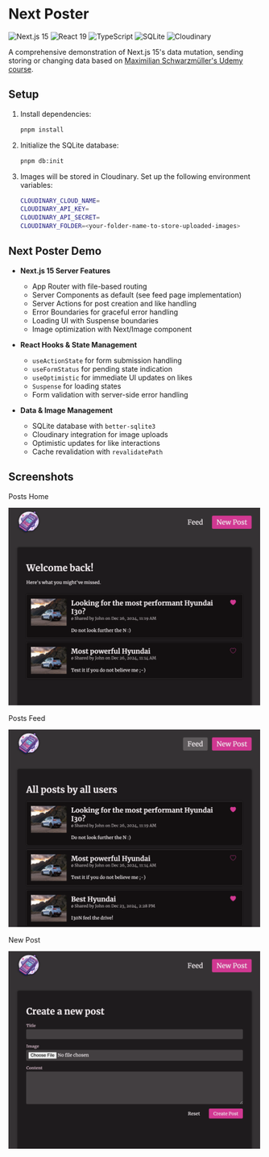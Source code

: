 # Next Poster

![Next.js 15](https://img.shields.io/badge/-Next.js%2015-000000?style=flat-square&logo=next.js)
![React 19](https://img.shields.io/badge/-React%2019-61DAFB?style=flat-square&logo=react&logoColor=black)
![TypeScript](https://img.shields.io/badge/-TypeScript-3178C6?style=flat-square&logo=typescript&logoColor=white)
![SQLite](https://img.shields.io/badge/-SQLite-003B57?style=flat-square&logo=sqlite&logoColor=white)
![Cloudinary](https://img.shields.io/badge/-Cloudinary-003B57?style=flat-square&logo=cloudinary&logoColor=white)

A comprehensive demonstration of Next.js 15's data mutation, sending storing or changing data based on [Maximilian Schwarzmüller's Udemy course](https://www.udemy.com/course/react-the-complete-guide-incl-redux).

## Setup

1. Install dependencies:

   ```bash
   pnpm install
   ```

2. Initialize the SQLite database:
   ```bash
   pnpm db:init
   ```

3. Images will be stored in Cloudinary. Set up the following environment variables:

   ```bash
   CLOUDINARY_CLOUD_NAME=
   CLOUDINARY_API_KEY=
   CLOUDINARY_API_SECRET=
   CLOUDINARY_FOLDER=<your-folder-name-to-store-uploaded-images>
   ```

## Next Poster Demo

- **Next.js 15 Server Features**

  - App Router with file-based routing
  - Server Components as default (see feed page implementation)
  - Server Actions for post creation and like handling
  - Error Boundaries for graceful error handling
  - Loading UI with Suspense boundaries
  - Image optimization with Next/Image component

- **React Hooks & State Management**

  - `useActionState` for form submission handling
  - `useFormStatus` for pending state indication
  - `useOptimistic` for immediate UI updates on likes
  - `Suspense` for loading states
  - Form validation with server-side error handling

- **Data & Image Management**

  - SQLite database with `better-sqlite3`
  - Cloudinary integration for image uploads
  - Optimistic updates for like interactions
  - Cache revalidation with `revalidatePath`

## Screenshots

Posts Home

<img src="public/readme/next-posts-home.png" width="500" alt="Next Posts Home" />

Posts Feed

<img src="public/readme/next-posts-feed.png" width="500" alt="Next Posts Feed" />

New Post

<img src="public/readme/next-posts-detail.png" width="500" alt="New Post" />
